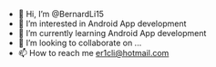 - 👋 Hi, I’m @BernardLi15
- 👀 I’m interested in Android App development
- 🌱 I’m currently learning Android App development
- 💞️ I’m looking to collaborate on ...
- 📫 How to reach me er1cli@hotmail.com

<!---
BernardLi15/BernardLi15 is a ✨ special ✨ repository because its `README.md` (this file) appears on your GitHub profile.
You can click the Preview link to take a look at your changes.
--->
